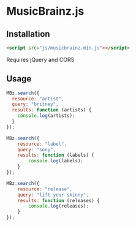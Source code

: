 # MusicBrainz.js

## Installation

```html
<script src="js/musicbrainz.min.js"></script>
```

Requires jQuery and CORS

## Usage

```javascript
MBz.search({
  resource: "artist",
  query: "britney",
  results: function (artists) {
    console.log(artists);
  }
});
```

```javascript
MBz.search({
    resource: "label",
    query: "sony",
    results: function (labels) {
        console.log(labels);
    }
});
```

```javascript
MBz.search({
    resource: "release",
    query: "lift your skinny",
    results: function (releases) {
        console.log(releases);
    }
});
```
